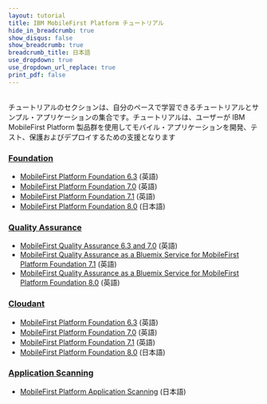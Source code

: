 ```yaml
---
layout: tutorial
title: IBM MobileFirst Platform チュートリアル
hide_in_breadcrumb: true
show_disqus: false
show_breadcrumb: true
breadcrumb_title: 日本語
use_dropdown: true
use_dropdown_url_replace: true
print_pdf: false
---
```

<br>
チュートリアルのセクションは、自分のペースで学習できるチュートリアルとサンプル・アプリケーションの集合です。チュートリアルは、ユーザーが IBM MobileFirst Platform 製品群を使用してモバイル・アプリケーションを開発、テスト、保護およびデプロイするための支援となります

### [Foundation]({{site.baseurl}}/tutorials/ja/foundation/)
* [MobileFirst Platform Foundation 6.3]({{site.baseurl}}/tutorials/en/foundation/6.3/all-tutorials/) (英語)
* [MobileFirst Platform Foundation 7.0]({{site.baseurl}}/tutorials/en/foundation/7.0/all-tutorials/) (英語)
* [MobileFirst Platform Foundation 7.1]({{site.baseurl}}/tutorials/en/foundation/7.1/all-tutorials/) (英語)
* [MobileFirst Platform Foundation 8.0]({{site.baseurl}}/tutorials/ja/foundation/8.0/all-tutorials/) (日本語)

### [Quality Assurance]({{site.baseurl}}/tutorials/en/quality-assurance/)
* [MobileFirst Quality Assurance 6.3 and 7.0](https://www-01.ibm.com/support/knowledgecenter/SSFRDS_6.3.0/com.ibm.mqa.uau.doc/mqa630_welcome.html) (英語)
* [MobileFirst Quality Assurance as a Bluemix Service for MobileFirst Platform Foundation 7.1]({{site.baseurl}}/tutorials/en/quality-assurance/7.1/overview/) (英語)
* [MobileFirst Quality Assurance as a Bluemix Service for MobileFirst Platform Foundation 8.0]({{site.baseurl}}/tutorials/en/quality-assurance/8.0/overview/) (英語)

### [Cloudant]({{site.baseurl}}/tutorials/en/cloudant/)
* [MobileFirst Platform Foundation 6.3]({{site.baseurl}}/tutorials/en/product-integration/6.3/cloudant/) (英語)
* [MobileFirst Platform Foundation 7.0]({{site.baseurl}}/tutorials/en/foundation/7.0/data/cloudant-nosql-db-api/) (英語)
* [MobileFirst Platform Foundation 7.1]({{site.baseurl}}/tutorials/en/foundation/7.1/data/working-with-cloudant-nosql-db-api/) (英語)
* [MobileFirst Platform Foundation 8.0]({{site.baseurl}}/tutorials/ja/foundation/8.0/client-side-development/working-with-cloudant-nosql-db-api/) (日本語)

### [Application Scanning]({{site.baseurl}}/tutorials/en/application-scanning/)
* [MobileFirst Platform Application Scanning]({{site.baseurl}}/tutorials/ja/application-scanning/) (日本語)
